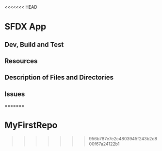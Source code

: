 <<<<<<< HEAD
# SFDX  App

## Dev, Build and Test


## Resources


## Description of Files and Directories


## Issues


=======
# MyFirstRepo
>>>>>>> 956b787e7e2c4803945f243b2d800f67a24122b1
